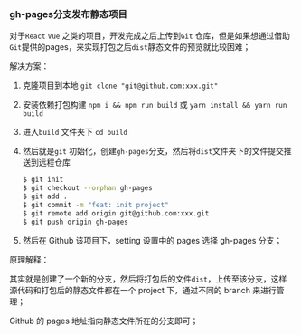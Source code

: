 ### gh-pages分支发布静态项目

对于`React` `Vue`  之类的项目，开发完成之后上传到`Git` 仓库，但是如果想通过借助`Git`提供的pages，来实现打包之后`dist`静态文件的预览就比较困难；

解决方案：

1. 克隆项目到本地
   ```git clone "git@github.com:xxx.git"```

2. 安装依赖打包构建 
   `npm i && npm run build` 或 `yarn install && yarn run build`

3. 进入`build` 文件夹下
   `cd build`

4. 然后就是`git` 初始化，创建`gh-pages`分支，然后将`dist`文件夹下的文件提交推送到远程仓库

   ```bash
   $ git init
   $ git checkout --orphan gh-pages
   $ git add .
   $ git commit -m "feat: init project"
   $ git remote add origin git@github.com:xxx.git
   $ git push origin gh-pages
   ```

5. 然后在 Github 该项目下，setting 设置中的 pages 选择 gh-pages  分支；

原理解释：

其实就是创建了一个新的分支，然后将打包后的文件`dist`，上传至该分支，这样源代码和打包后的静态文件都在一个 project 下，通过不同的 branch 来进行管理；

Github 的 pages 地址指向静态文件所在的分支即可；

